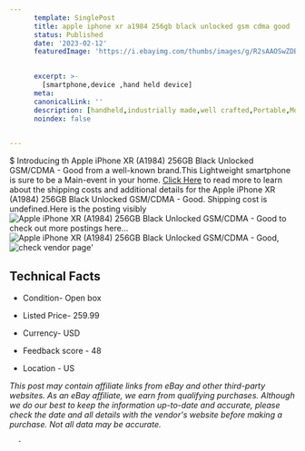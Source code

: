 ```yaml
---
      template: SinglePost
      title: apple iphone xr a1984 256gb black unlocked gsm cdma good
      status: Published
      date: '2023-02-12'
      featuredImage: 'https://i.ebayimg.com/thumbs/images/g/R2sAAOSwZDBj1HvU/s-l225.jpg'
       

      excerpt: >-
        [smartphone,device ,hand held device]
      meta:
      canonicalLink: ''
      description: [handheld,industrially made,well crafted,Portable,Mobile,Compact,Convenient,Lightweight,Maneuverable,Man-portable,Miniature,Carriable,Hand-held,Light,Holdable,Transportable,Mobile device,Pocket-sized,On-the-go,Wireless,Cordless,Compact size,Convenient size, smartphone,device ,hand held device]
      noindex: false
      

---
```

$
      Introducing th Apple iPhone XR (A1984) 256GB Black Unlocked GSM/CDMA - Good from a well-known brand.This Lightweight smartphone is sure to be a Main-event in your home. [Click Here](https://www.ebay.com/itm/354546495945?hash=item528c9e31c9%3Ag%3AR2sAAOSwZDBj1HvU&mkevt=1&mkcid=1&mkrid=711-53200-19255-0&campid=%253CePNCampaignId%253E&customid=%253CreferenceId%253E&toolid=10049) to read more to learn about the shipping costs and additional details for the Apple iPhone XR (A1984) 256GB Black Unlocked GSM/CDMA - Good. Shipping cost is undefined.Here is the posting visibly ![Apple iPhone XR (A1984) 256GB Black Unlocked GSM/CDMA - Good](https://i.ebayimg.com/thumbs/images/g/R2sAAOSwZDBj1HvU/s-l225.jpg) to check out more postings here... ![Apple iPhone XR (A1984) 256GB Black Unlocked GSM/CDMA - Good](https://i.ebayimg.com/images/g/R2sAAOSwZDBj1HvU/s-l1600.jpg), ![check vendor page](https://origin-galleryplus.ebayimg.com/ws/web/354546495945_2_0_1/225x225.jpg,https://origin-galleryplus.ebayimg.com/ws/web/354546495945_3_0_1/225x225.jpg,https://origin-galleryplus.ebayimg.com/ws/web/354546495945_4_0_1/225x225.jpg)'

      

 ## Technical Facts 



     
      

 - Condition- Open box 


      

 - Listed Price- 259.99 


      

 - Currency- USD 


      

 - Feedback score - 48 


      

 - Location - US 


      
      

 *_This post may contain affiliate links from eBay and other third-party websites. As an eBay affiliate, we earn from qualifying purchases. Although we do our best to keep the information up-to-date and accurate, please check the date and all details with the vendor's website before making a purchase. Not all data may be accurate._*




      -
